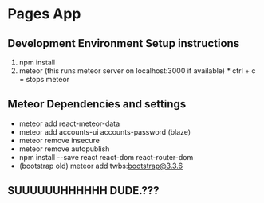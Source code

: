 # Pages App

## Development Environment Setup instructions
  1. npm install
  2. meteor (this runs meteor server on localhost:3000 if available)
    * ctrl + c = stops meteor

## Meteor Dependencies and settings
  * meteor add react-meteor-data
  * meteor add accounts-ui accounts-password (blaze)
  * meteor remove insecure
  * meteor remove autopublish
  * npm install --save react react-dom react-router-dom
  * (bootstrap old) meteor add twbs:bootstrap@3.3.6

## SUUUUUUHHHHHH DUDE.???
